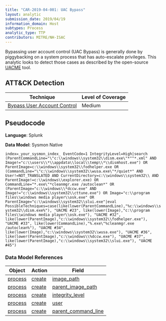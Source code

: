 ```yaml
---
title: "CAR-2019-04-001: UAC Bypass"
layout: analytic
submission_date: 2019/04/19
information_domain: Host
subtypes: Process
analytic_type: TTP
contributors: MITRE/NH-ISAC
---
```


Bypassing user account control (UAC Bypass) is generally done by piggybacking on a system process that has auto-escalate privileges. This analytic looks to detect those cases as described by the open-source [UACME](https://github.com/hfiref0x/UACME) tool.

## ATT&CK Detection

|Technique |Level of Coverage |
|---|---|
|[Bypass User Account Control](https://attack.mitre.org/techniques/T1088/)|Medium|


## Pseudocode
**Language**: Splunk

**Data Model**: Sysmon Native

`
index=_your_sysmon_index_ EventCode=1 IntegrityLevel=High|search (ParentCommandLine="\"c:\\windows\\system32\\dism.exe\"*""*.xml" AND Image!="c:\\users\\*\\appdata\\local\\temp\\*\\dismhost.exe") OR ParentImage=c:\\windows\\system32\\fodhelper.exe OR (CommandLine="\"c:\\windows\\system32\\wusa.exe\"*/quiet*" AND User!=NOT_TRANSLATED AND CurrentDirectory=c:\\windows\\system32\\ AND ParentImage!=c:\\windows\\explorer.exe) OR CommandLine="*.exe\"*cleanmgr.exe /autoclean*" OR (ParentImage="c:\\windows\\*dccw.exe" AND Image!="c:\\windows\\system32\\cttune.exe") OR Image="c:\\program files\\windows media player\\osk.exe" OR ParentImage="c:\\windows\\system32\\slui.exe"|eval PossibleTechniques=case(like(lower(ParentCommandLine),"%c:\\windows\\system32\\dism.exe%"), "UACME #23", like(lower(Image),"c:\\program files\\windows media player\\osk.exe"), "UACME #32", like(lower(ParentImage),"c:\\windows\\system32\\fodhelper.exe"),  "UACME #33", like(lower(CommandLine),"%.exe\"%cleanmgr.exe /autoclean%"), "UACME #34", like(lower(Image),"c:\\windows\\system32\\wusa.exe"), "UACME #36", like(lower(ParentImage),"c:\\windows\\%dccw.exe"), "UACME #37", like(lower(ParentImage),"c:\\windows\\system32\\slui.exe"), "UACME #45")
`
### Data Model References

|Object|Action|Field|
|---|---|---|
| [process](../data_model/process#process) | [create](../data_model/process#create) | [image_path](../data_model/process#image_path) |
| [process](../data_model/process#process) | [create](../data_model/process#create) | [parent_image_path](../data_model/process#parent_image_path) |
| [process](../data_model/process#process) | [create](../data_model/process#create) | [integrity_level](../data_model/process#integrity_level) |
| [process](../data_model/process#process) | [create](../data_model/process#create) | [user](../data_model/process#user) |
| [process](../data_model/process#process) | [create](../data_model/process#create) | [parent_command_line](../data_model/process#parent_command_line) |
